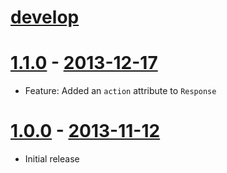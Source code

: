 # [develop](https://github.com/mojolingo/adam_signals)

# [1.1.0](https://github.com/mojolingo/adam_signals/compare/v1.0.0...v1.1.0) - [2013-12-17](https://rubygems.org/gems/adam_signals/versions/1.1.0)
  * Feature: Added an `action` attribute to `Response`

# [1.0.0](https://github.com/mojolingo/adam_signals/compare/c05b045f041eb8e0364e8348e9e6fc868462cf40...v1.0.0) - [2013-11-12](https://rubygems.org/gems/adam_signals/versions/1.0.0)
  * Initial release
